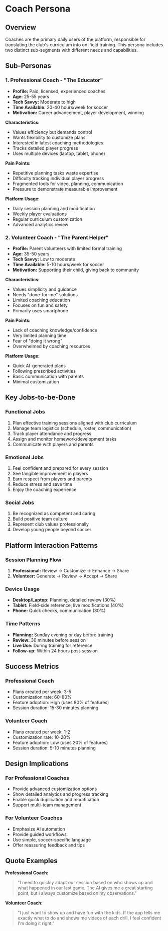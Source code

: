 # Coach Persona

## Overview
Coaches are the primary daily users of the platform, responsible for translating the club's curriculum into on-field training. This persona includes two distinct sub-segments with different needs and capabilities.

## Sub-Personas

### 1. Professional Coach - "The Educator"
- **Profile:** Paid, licensed, experienced coaches
- **Age:** 25-55 years
- **Tech Savvy:** Moderate to high
- **Time Available:** 20-40 hours/week for soccer
- **Motivation:** Career advancement, player development, winning

**Characteristics:**
- Values efficiency but demands control
- Wants flexibility to customize plans
- Interested in latest coaching methodologies
- Tracks detailed player progress
- Uses multiple devices (laptop, tablet, phone)

**Pain Points:**
- Repetitive planning tasks waste expertise
- Difficulty tracking individual player progress
- Fragmented tools for video, planning, communication
- Pressure to demonstrate measurable improvement

**Platform Usage:**
- Daily session planning and modification
- Weekly player evaluations
- Regular curriculum customization
- Advanced analytics review

### 2. Volunteer Coach - "The Parent Helper"
- **Profile:** Parent volunteers with limited formal training
- **Age:** 35-50 years
- **Tech Savvy:** Low to moderate
- **Time Available:** 5-10 hours/week for soccer
- **Motivation:** Supporting their child, giving back to community

**Characteristics:**
- Values simplicity and guidance
- Needs "done-for-me" solutions
- Limited coaching education
- Focuses on fun and safety
- Primarily uses smartphone

**Pain Points:**
- Lack of coaching knowledge/confidence
- Very limited planning time
- Fear of "doing it wrong"
- Overwhelmed by coaching resources

**Platform Usage:**
- Quick AI-generated plans
- Following prescribed activities
- Basic communication with parents
- Minimal customization

## Key Jobs-to-be-Done

### Functional Jobs
1. Plan effective training sessions aligned with club curriculum
2. Manage team logistics (schedule, roster, communication)
3. Track player attendance and progress
4. Assign and monitor homework/development tasks
5. Communicate with players and parents

### Emotional Jobs
1. Feel confident and prepared for every session
2. See tangible improvement in players
3. Earn respect from players and parents
4. Reduce stress and save time
5. Enjoy the coaching experience

### Social Jobs
1. Be recognized as competent and caring
2. Build positive team culture
3. Represent club values professionally
4. Develop young people beyond soccer

## Platform Interaction Patterns

### Session Planning Flow
1. **Professional:** Review → Customize → Enhance → Share
2. **Volunteer:** Generate → Review → Accept → Share

### Device Usage
- **Desktop/Laptop:** Planning, detailed review (30%)
- **Tablet:** Field-side reference, live modifications (40%)
- **Phone:** Quick checks, communication (30%)

### Time Patterns
- **Planning:** Sunday evening or day before training
- **Review:** 30 minutes before session
- **Live Use:** During training for reference
- **Follow-up:** Within 24 hours post-session

## Success Metrics

### Professional Coach
- Plans created per week: 3-5
- Customization rate: 60-80%
- Feature adoption: High (uses 80% of features)
- Session duration: 15-30 minutes planning

### Volunteer Coach
- Plans created per week: 1-2
- Customization rate: 10-20%
- Feature adoption: Low (uses 20% of features)
- Session duration: 5-10 minutes planning

## Design Implications

### For Professional Coaches
- Provide advanced customization options
- Show detailed analytics and progress tracking
- Enable quick duplication and modification
- Support multi-team management

### For Volunteer Coaches
- Emphasize AI automation
- Provide guided workflows
- Use simple, soccer-specific language
- Offer reassuring feedback and tips

## Quote Examples

**Professional Coach:**
> "I need to quickly adapt our session based on who shows up and what happened in our last game. The AI gives me a great starting point, but I always customize based on my observations."

**Volunteer Coach:**
> "I just want to show up and have fun with the kids. If the app tells me exactly what to do and shows me videos of each drill, I feel confident I'm doing it right."